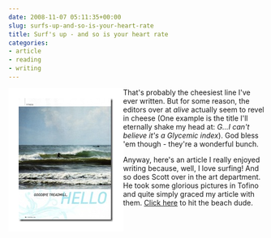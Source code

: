 ```yaml
---
date: 2008-11-07 05:11:35+00:00
slug: surfs-up-and-so-is-your-heart-rate
title: Surf's up - and so is your heart rate
categories:
- article
- reading
- writing
---
```

 

<img align="left" style="border:20px solid white" src="/images/surfing194.jpg">

That's probably the cheesiest line I've ever written. But for some reason, the editors over at _alive_ actually seem to revel in cheese (One example is the title I'll eternally shake my head at: _G...I can't believe it's a Glycemic index_). God bless 'em though - they're a wonderful bunch. 

Anyway, here's an article I really enjoyed writing because, well, I love surfing! And so does Scott over in the art department. He took some glorious pictures in Tofino and quite simply graced my article with them. [Click here](http://www.alive.com/lifestyle/goodbye-treadmill-hello-waves/) to hit the beach dude.
